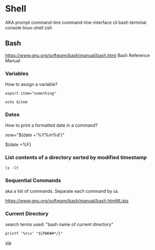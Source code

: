 # Shell

AKA prompt command-line command-line-interface cli bash terminal console linux-shell zsh 

## Bash

https://www.gnu.org/software/bash/manual/bash.html
Bash Reference Manual

### Variables

How to assign a variable? 

```
export item="something"

echo $item
```

### Dates

How to print a formatted date in a command?

now="$(date +'%Y%m%d')"

$(date +%F)

### List contents of a directory sorted by modified timestamp

    ls -lt

### Sequential Commands

aka a list of commands. 
Separate each command by `&&`

https://www.gnu.org/software/bash/manual/bash.html#Lists

### Current Directory

search terms used: "bash name of current directory"

    printf '%s\n' "${PWD##*/}"

[via](https://stackoverflow.com/questions/1371261/get-current-directory-name-without-full-path-in-a-bash-script)





